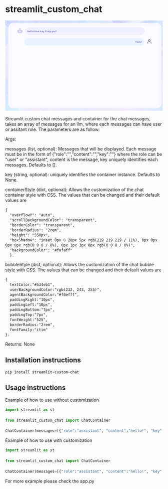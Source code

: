 # streamlit_custom_chat

![container_example](https://github.com/Farah-S/streamlit_custom_chat/blob/master/streamlit_custom_chat/frontend/public/container_example.png)

Streamlit custom chat messages and container for the chat messages, takes an array of messages for an llm, where each messages can have user or assitant role. The parameters are as follow:

Args:

  messages (list, optional): 
    Messages that will be displayed. Each message must be in the form of 
    {"role":"","content":"","key":""} 
    where the role can be "user" or "assistant", 
    content is the message, 
    key uniquely identifies each messages. 
    Defaults to [].
  
  key (string, optional): 
    uniquely identifies the container instance. Defaults to None.
  
  containerStyle (dict, optional): 
    Allows the customization of the chat container style with CSS. 
    The values that can be changed and their default values are
    
    {
      "overflowY": "auto", 
      "scrollBackgroundColor": "transparent", 
      "borderColor": "transparent",
      "borderRadius": "2rem", 
      "height": "550px", 
      "boxShadow": "inset 0px 0 20px 5px rgb(219 219 219 / 11%), 0px 0px 0px 0px rgb(0 0 0 / 8%), 0px 1px 3px 0px rgb(0 0 0 / 0%)", 
      "backgroundColor": "#fafaff"
      }.
      
  bubbleStyle (dict, optional): 
    Allows the customization of the chat bubble style with CSS. 
    The values that can be changed and their default values are 
    
    {
      textColor:"#534eb1", 
      userBackgroundColor:"rgb(232, 243, 255)", 
      agentBackgroundColor:"#f0efff", 
      paddingRight:"10px", 
      paddingLeft:"10px", 
      paddingBottom:"7px", 
      paddingTop:"7px",
      fontWeight:"525", 
      borderRadius:"2rem", 
      fontFamily:"itim"
    }.

Returns:
  None

## Installation instructions

```sh
pip install streamlit-custom-chat
```

## Usage instructions
Example of how to use without customization

```python
import streamlit as st

from streamlit_custom_chat import ChatContainer

ChatContainer(messages=[{"role":"assistant", "content":"hello!", "key":"0"}], key="")
```

Example of how to use with customization

```python
import streamlit as st

from streamlit_custom_chat import ChatContainer

ChatContainer(messages=[{"role":"assistant", "content":"hello!", "key":"0"}, {"role":"user", "content":"hello!", "key":"1"}], key="", containerStyle={"backgroundColor":"pink"}, bubbleStyle={"userBackgroundColor":"#f0eeef"})
```

For more example please check the app.py
